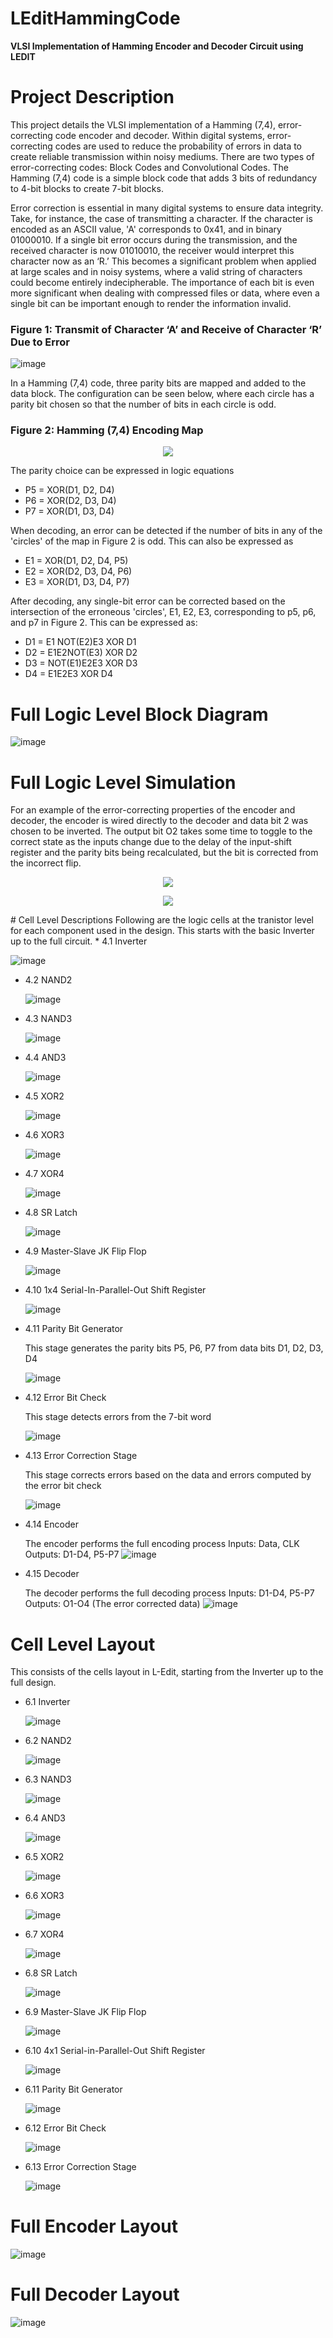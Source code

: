 # LEditHammingCode 
**VLSI Implementation of Hamming Encoder and Decoder Circuit using LEDIT**

# Project Description 

This project details the VLSI implementation of a Hamming (7,4), error-correcting code encoder and decoder. Within digital systems, error-correcting codes are used to reduce the probability of errors in data to create reliable transmission within noisy mediums. There are two types of error-correcting codes: Block Codes and Convolutional Codes. The Hamming (7,4) code is a simple block code that adds 3 bits of redundancy to 4-bit blocks to create 7-bit blocks.  

Error correction is essential in many digital systems to ensure data integrity. Take, for instance, the case of transmitting a character. If the character is encoded as an ASCII value, 'A' corresponds to 0x41, and in binary 01000010. If a single bit error occurs during the transmission, and the received character is now 01010010, the receiver would interpret this character now as an ‘R.’ This becomes a significant problem when applied at large scales and in noisy systems, where a valid string of characters could become entirely indecipherable. The importance of each bit is even more significant when dealing with compressed files or data, where even a single bit can be important enough to render the information invalid.

<h3> Figure 1: Transmit of Character ‘A’ and Receive of Character ‘R’ Due to Error </h3>

![image](https://github.com/bradleeharr/LEditHammingCode/assets/56418392/f5dbd8e2-9df6-42ba-9c55-bb683ce6154c)


In a Hamming (7,4) code, three parity bits are mapped and added to the data block. The configuration can be seen below, where each circle has a parity bit chosen so that the number of bits in each circle is odd. 

<h3> Figure 2: Hamming (7,4) Encoding Map </h3>
<p align="center">
<img src="https://github.com/bradleeharr/LEditHammingCode/assets/56418392/3d65246c-1c81-4cf7-bb9c-55fc5970a39f">
</p>

The parity choice can be expressed in logic equations
* P5 = XOR(D1, D2, D4)
* P6 = XOR(D2, D3, D4)
* P7 = XOR(D1, D3, D4)
  
When decoding, an error can be detected if the number of bits in any of the 'circles' of the map in Figure 2 is odd. This can also be expressed as
* E1 = XOR(D1, D2, D4, P5)
* E2 = XOR(D2, D3, D4, P6)
* E3 = XOR(D1, D3, D4, P7)

After decoding, any single-bit error can be corrected based on the intersection of the erroneous 'circles', E1, E2, E3, corresponding to p5, p6, and p7 in Figure 2. This can be expressed as:
* D1 = E1 NOT(E2)E3 XOR D1
* D2 = E1E2NOT(E3) XOR D2
* D3 = NOT(E1)E2E3 XOR D3
* D4 = E1E2E3 XOR D4

# Full Logic Level Block Diagram
![image](https://github.com/bradleeharr/LEditHammingCode/assets/56418392/be246517-1567-4a00-bdb2-5975e1269e1d)

# Full Logic Level Simulation 

For an example of the error-correcting properties of the encoder and decoder, the encoder is wired directly to the decoder and data bit 2 was chosen to be inverted. The output bit O2 takes some time to toggle to the correct state as the inputs change due to the delay of the input-shift register and the parity bits being recalculated, but the bit is corrected from the incorrect flip. 
<p align="center"> 
  <img src="https://github.com/bradleeharr/LEditHammingCode/assets/56418392/9f608004-42a8-4d0f-9cb6-7eb1d8f6a821">
</p>
<P align="center">
<img src="https://github.com/bradleeharr/LEditHammingCode/assets/56418392/f88052c2-cc99-4823-bc54-9a53acb0ae52">
</p>
# Cell Level Descriptions
Following are the logic cells at the tranistor level for each component used in the design. This starts with the basic Inverter up to the full circuit.
* 4.1 Inverter

  ![image](https://github.com/bradleeharr/LEditHammingCode/assets/56418392/e0753227-900f-4219-85fe-20d3631d9c51)

* 4.2 NAND2
  
  ![image](https://github.com/bradleeharr/LEditHammingCode/assets/56418392/c66bb4bf-6c35-481c-8858-a44887a4f45e)

* 4.3 NAND3
  
  ![image](https://github.com/bradleeharr/LEditHammingCode/assets/56418392/50684569-2212-495f-9ccd-077daddc417d)

* 4.4 AND3

  ![image](https://github.com/bradleeharr/LEditHammingCode/assets/56418392/f951187d-9dac-4361-b835-0a86c1f3c381)

* 4.5 XOR2
  
  ![image](https://github.com/bradleeharr/LEditHammingCode/assets/56418392/408ff7f3-34c0-4419-b231-2865e7237eb9)

* 4.6 XOR3

  ![image](https://github.com/bradleeharr/LEditHammingCode/assets/56418392/29f5508e-0501-4d62-b50e-7ceb2362aa0d)

* 4.7 XOR4

  ![image](https://github.com/bradleeharr/LEditHammingCode/assets/56418392/3c04883e-3f90-4e0c-8ffe-238894cfc668)

* 4.8 SR Latch
  
  ![image](https://github.com/bradleeharr/LEditHammingCode/assets/56418392/956109e1-ac9f-46d7-9c17-239b680c89ad)

* 4.9 Master-Slave JK Flip Flop

  ![image](https://github.com/bradleeharr/LEditHammingCode/assets/56418392/b96dab32-e1a5-4467-84b0-24a7d07d0190)

* 4.10 1x4 Serial-In-Parallel-Out Shift Register

  ![image](https://github.com/bradleeharr/LEditHammingCode/assets/56418392/4d870bc5-3a89-47c2-9923-98661774391b)

* 4.11 Parity Bit Generator
  
  This stage generates the parity bits P5, P6, P7 from data bits D1, D2, D3, D4

  ![image](https://github.com/bradleeharr/LEditHammingCode/assets/56418392/b9ede75e-44c5-41eb-8cfb-7388abf5a624)

* 4.12 Error Bit Check
  
  This stage detects errors from the 7-bit word
  
  ![image](https://github.com/bradleeharr/LEditHammingCode/assets/56418392/da7824fe-1c2a-4328-834c-d61f37014bf0)

* 4.13 Error Correction Stage
  
  This stage corrects errors based on the data and errors computed by the error bit check

  ![image](https://github.com/bradleeharr/LEditHammingCode/assets/56418392/f489f2c0-61c9-4195-bc2b-e2a9c13428fe)

* 4.14 Encoder
  
  The encoder performs the full encoding process
  Inputs: Data, CLK
  Outputs: D1-D4, P5-P7
  ![image](https://github.com/bradleeharr/LEditHammingCode/assets/56418392/98a8c6b2-2e58-447d-ad7e-f167586888a2)

* 4.15 Decoder
  
  The decoder performs the full decoding process
  Inputs: D1-D4, P5-P7
  Outputs: O1-O4 (The error corrected data)
  ![image](https://github.com/bradleeharr/LEditHammingCode/assets/56418392/0c5a2c09-8a7f-47dc-ac77-acc74666b3b7)

# Cell Level Layout
This consists of the cells layout in L-Edit, starting from the Inverter up to the full design.
* 6.1 Inverter
  
  ![image](https://github.com/bradleeharr/LEditHammingCode/assets/56418392/40c652ec-2dbe-41d2-94eb-9032848a85e9)

* 6.2 NAND2
  
  ![image](https://github.com/bradleeharr/LEditHammingCode/assets/56418392/5a4eba90-314f-4ccf-a6b6-09e9a3e1e245)

* 6.3 NAND3
  
   ![image](https://github.com/bradleeharr/LEditHammingCode/assets/56418392/cf6e2830-4757-48a6-871c-0070dd60f51f)

* 6.4 AND3

  ![image](https://github.com/bradleeharr/LEditHammingCode/assets/56418392/74b42736-640f-4bc8-b1c0-0f71d1a77a93)

* 6.5 XOR2
  
  ![image](https://github.com/bradleeharr/LEditHammingCode/assets/56418392/854e0bf6-47ae-439c-a37e-a281aef03b4a)

* 6.6 XOR3
  
  ![image](https://github.com/bradleeharr/LEditHammingCode/assets/56418392/5cde2be0-3d64-4788-a7c5-397e21f618f2)

* 6.7 XOR4

  ![image](https://github.com/bradleeharr/LEditHammingCode/assets/56418392/5b96dfbd-ecae-46b0-b4c1-503b7369a45f)

* 6.8 SR Latch
  
  ![image](https://github.com/bradleeharr/LEditHammingCode/assets/56418392/e101b596-1a21-424e-a14d-84970ed9aa7a)

* 6.9 Master-Slave JK Flip Flop

  ![image](https://github.com/bradleeharr/LEditHammingCode/assets/56418392/be06358f-09e2-4dee-a9da-e071406033a4)

* 6.10 4x1 Serial-in-Parallel-Out Shift Register

  ![image](https://github.com/bradleeharr/LEditHammingCode/assets/56418392/3531a92b-344d-4e4b-ba7b-7f19e89b8444)

* 6.11 Parity Bit Generator

  ![image](https://github.com/bradleeharr/LEditHammingCode/assets/56418392/051088d7-8c06-4370-a372-7192294c730b)

* 6.12 Error Bit Check

  ![image](https://github.com/bradleeharr/LEditHammingCode/assets/56418392/1f669219-1512-4b48-a536-f58b4540f754)

* 6.13 Error Correction Stage

  ![image](https://github.com/bradleeharr/LEditHammingCode/assets/56418392/b136f5d9-b069-4ee5-902b-e30b2ffbfe8b)

# Full Encoder Layout

![image](https://github.com/bradleeharr/LEditHammingCode/assets/56418392/bd342b88-1669-4c92-a140-09ea265e3ba6)

# Full Decoder Layout
![image](https://github.com/bradleeharr/LEditHammingCode/assets/56418392/b4691635-a70a-4ec5-a24c-6b09d0c59124)

